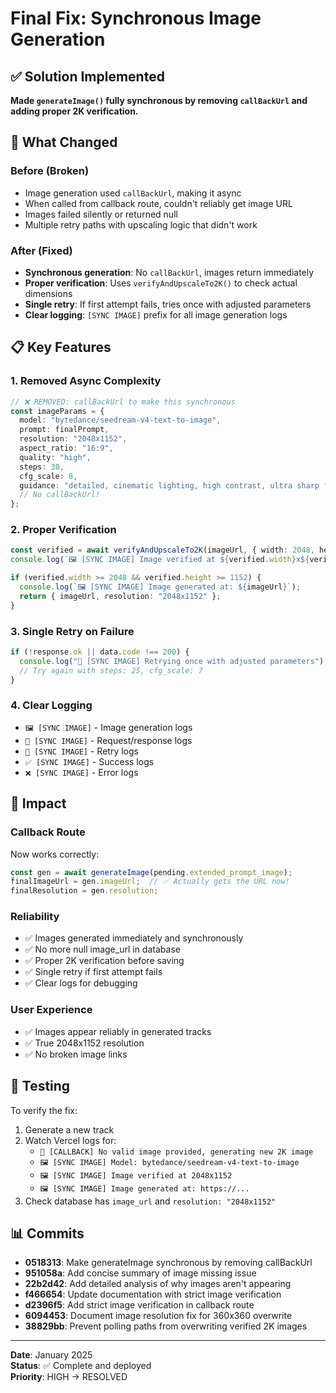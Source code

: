 # Final Fix: Synchronous Image Generation

## ✅ Solution Implemented

**Made `generateImage()` fully synchronous by removing `callBackUrl` and adding proper 2K verification.**

## 🔧 What Changed

### Before (Broken)
- Image generation used `callBackUrl`, making it async
- When called from callback route, couldn't reliably get image URL
- Images failed silently or returned null
- Multiple retry paths with upscaling logic that didn't work

### After (Fixed)
- **Synchronous generation**: No `callBackUrl`, images return immediately
- **Proper verification**: Uses `verifyAndUpscaleTo2K()` to check actual dimensions
- **Single retry**: If first attempt fails, tries once with adjusted parameters
- **Clear logging**: `[SYNC IMAGE]` prefix for all image generation logs

## 📋 Key Features

### 1. Removed Async Complexity
```typescript
// ❌ REMOVED: callBackUrl to make this synchronous
const imageParams = {
  model: "bytedance/seedream-v4-text-to-image",
  prompt: finalPrompt,
  resolution: "2048x1152",
  aspect_ratio: "16:9",
  quality: "high",
  steps: 30,
  cfg_scale: 8,
  guidance: "detailed, cinematic lighting, high contrast, ultra sharp focus"
  // No callBackUrl!
};
```

### 2. Proper Verification
```typescript
const verified = await verifyAndUpscaleTo2K(imageUrl, { width: 2048, height: 1152 });
console.log(`🖼️ [SYNC IMAGE] Image verified at ${verified.width}x${verified.height}`);

if (verified.width >= 2048 && verified.height >= 1152) {
  console.log(`🖼️ [SYNC IMAGE] Image generated at: ${imageUrl}`);
  return { imageUrl, resolution: "2048x1152" };
}
```

### 3. Single Retry on Failure
```typescript
if (!response.ok || data.code !== 200) {
  console.log("🔄 [SYNC IMAGE] Retrying once with adjusted parameters");
  // Try again with steps: 25, cfg_scale: 7
}
```

### 4. Clear Logging
- `🖼️ [SYNC IMAGE]` - Image generation logs
- `🧠 [SYNC IMAGE]` - Request/response logs
- `🔄 [SYNC IMAGE]` - Retry logs
- `✅ [SYNC IMAGE]` - Success logs
- `❌ [SYNC IMAGE]` - Error logs

## 🎯 Impact

### Callback Route
Now works correctly:
```typescript
const gen = await generateImage(pending.extended_prompt_image);
finalImageUrl = gen.imageUrl;  // ✅ Actually gets the URL now!
finalResolution = gen.resolution;
```

### Reliability
- ✅ Images generated immediately and synchronously
- ✅ No more null image_url in database
- ✅ Proper 2K verification before saving
- ✅ Single retry if first attempt fails
- ✅ Clear logs for debugging

### User Experience
- ✅ Images appear reliably in generated tracks
- ✅ True 2048x1152 resolution
- ✅ No broken image links

## 🧪 Testing

To verify the fix:

1. Generate a new track
2. Watch Vercel logs for:
   - `🎨 [CALLBACK] No valid image provided, generating new 2K image`
   - `🖼️ [SYNC IMAGE] Model: bytedance/seedream-v4-text-to-image`
   - `🖼️ [SYNC IMAGE] Image verified at 2048x1152`
   - `🖼️ [SYNC IMAGE] Image generated at: https://...`
3. Check database has `image_url` and `resolution: "2048x1152"`

## 📊 Commits

- **0518313**: Make generateImage synchronous by removing callBackUrl
- **951058a**: Add concise summary of image missing issue
- **22b2d42**: Add detailed analysis of why images aren't appearing
- **f466654**: Update documentation with strict image verification
- **d2396f5**: Add strict image verification in callback route
- **6094453**: Document image resolution fix for 360x360 overwrite
- **38829bb**: Prevent polling paths from overwriting verified 2K images

---

**Date**: January 2025  
**Status**: ✅ Complete and deployed  
**Priority**: HIGH → RESOLVED

